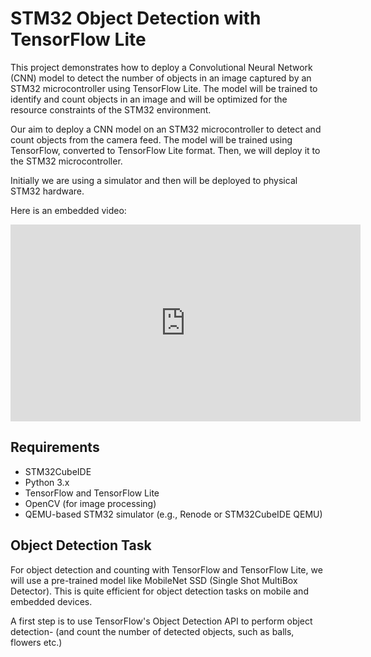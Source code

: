 # STM32 Object Detection with TensorFlow Lite

This project demonstrates how to deploy a Convolutional Neural Network (CNN) model to detect the number of objects in an image captured by an STM32 microcontroller using TensorFlow Lite. 
The model will be trained to identify and count objects in an image and will be optimized for the resource constraints of the STM32 environment.

Our aim to deploy a CNN model on an STM32 microcontroller to detect and count objects from the camera feed. 
The model will be trained using TensorFlow, converted to TensorFlow Lite format.
Then, we will deploy it to the STM32 microcontroller. 

Initially we are using a simulator and then will be deployed to physical STM32 hardware.

Here is an embedded video:

<iframe width="560" height="315" src="https://www.youtube.com/embed/bSeQp56Qz1k" frameborder="0" allow="accelerometer; autoplay; encrypted-media; gyroscope; picture-in-picture" allowfullscreen></iframe>





## Requirements
- STM32CubeIDE
- Python 3.x
- TensorFlow and TensorFlow Lite
- OpenCV (for image processing)
- QEMU-based STM32 simulator (e.g., Renode or STM32CubeIDE QEMU)

## Object Detection Task

For object detection and counting with TensorFlow and TensorFlow Lite, we will use a pre-trained model like MobileNet SSD (Single Shot MultiBox Detector).
This is quite efficient for object detection tasks on mobile and embedded devices. 

A first step is to use TensorFlow's Object Detection API to perform object detection-
(and count the number of detected objects, such as balls, flowers etc.)
